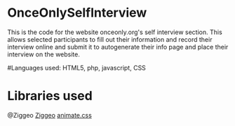 # OnceOnlySelfInterview
This is the code for the website onceonly.org's self interview section.
This allows selected participants to fill out their information and record their interview online and submit it to autogenerate their info page and place their interview on the website.


#Languages used:
HTML5, php, javascript, CSS

# Libraries used
@Ziggeo [Ziggeo](http://ziggeo.com/)
[animate.css](https://daneden.github.io/animate.css/)
